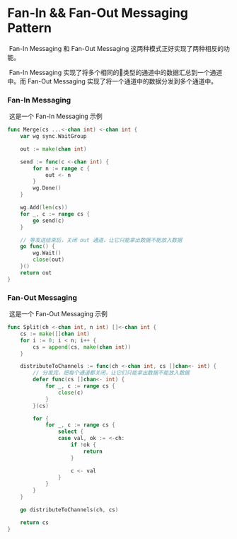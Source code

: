 # Fan-In && Fan-Out Messaging Pattern

​	Fan-In Messaging 和 Fan-Out Messaging 这两种模式正好实现了两种相反的功能。

​	Fan-In Messaging 实现了将多个相同的类型的通道中的数据汇总到一个通道中。而 Fan-Out Messaging 实现了将一个通道中的数据分发到多个通道中。

### Fan-In Messaging

​	这是一个 Fan-In Messaging 示例

``` go
func Merge(cs ...<-chan int) <-chan int {
	var wg sync.WaitGroup

	out := make(chan int)

	send := func(c <-chan int) {
		for n := range c {
			out <- n
		}
		wg.Done()
	}

	wg.Add(len(cs))
	for _, c := range cs {
		go send(c)
	}

    // 等发送结束后，关闭 out 通道，让它只能拿出数据不能放入数据
	go func() {
		wg.Wait()
		close(out)
	}()
	return out
}
```

### Fan-Out Messaging

​	这是一个 Fan-Out Messaging 示例

``` go
func Split(ch <-chan int, n int) []<-chan int {
	cs := make([]chan int)
	for i := 0; i < n; i++ {
		cs = append(cs, make(chan int))
	}

	distributeToChannels := func(ch <-chan int, cs []chan<- int) {
		// 分发完，把每个通道都关闭，让它们只能拿出数据不能放入数据
		defer func(cs []chan<- int) {
			for _, c := range cs {
				close(c)
			}
		}(cs)

		for {
			for _, c := range cs {
				select {
				case val, ok := <-ch:
					if !ok {
						return
					}

					c <- val
				}
			}
		}
	}

	go distributeToChannels(ch, cs)

	return cs
}
```